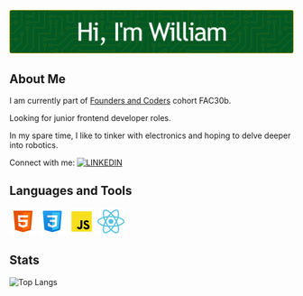 ![Header](./william-header.png)

## About Me

I am currently part of [Founders and Coders](https://www.foundersandcoders.com/) cohort FAC30b.

Looking for junior frontend developer roles.

In my spare time, I like to tinker with electronics and hoping to delve deeper into robotics.

Connect with me: [![LINKEDIN](https://img.shields.io/badge/LinkedIn-0077B5?style=for-the-badge&logo=linkedin&logoColor=white)](https://www.linkedin.com/in/william-man/)

## Languages and Tools

![HTML](./html-48.png) ![CSS](./css-48.png) ![JAVASCRIPT](./javascript-48.png) ![REACT](./react-48.png)

## Stats

![Top Langs](https://github-readme-stats.vercel.app/api/top-langs/?username=william-man&size_weight=0.5&count_weight=0.5&title_color=fff&text_color=fff&border_color=C0A702&bg_color=035924&border_radius=9&card_width=500)

<!--
**william-man/William-Man** is a ✨ _special_ ✨ repository because its `README.md` (this file) appears on your GitHub profile.

Here are some ideas to get you started:
&title_color=#fff&text_color=#fff&border_color=#C0A702&bg_color=#035924&border_radius=9
- 🔭 I’m currently working on ...
- 🌱 I’m currently learning ...
- 👯 I’m looking to collaborate on ...
- 🤔 I’m looking for help with ...
- 💬 Ask me about ...
- 📫 How to reach me: ...
- 😄 Pronouns: ...
- ⚡ Fun fact: ...
-->
